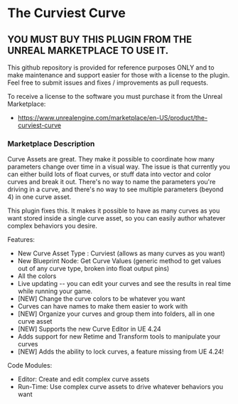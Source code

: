 # The Curviest Curve
## YOU MUST BUY THIS PLUGIN FROM THE UNREAL MARKETPLACE TO USE IT.
This github repository is provided for reference purposes ONLY and to make maintenance and support easier for those with a license to the plugin. Feel free to submit issues and fixes / improvements as pull requests.

To receive a license to the software you must purchase it from the Unreal Marketplace:
- https://www.unrealengine.com/marketplace/en-US/product/the-curviest-curve

### Marketplace Description
Curve Assets are great. They make it possible to coordinate how many parameters change over time in a visual way. The issue is that currently you can either build lots of float curves, or stuff data into vector and color curves and break it out. There's no way to name the parameters you're driving in a curve, and there's no way to see multiple parameters (beyond 4) in one curve asset. 

This plugin fixes this. It makes it possible to have as many curves as you want stored inside a single curve asset, so you can easily author whatever complex behaviors you desire.

Features: 
- New Curve Asset Type : Curviest (allows as many curves as you want)
- New Blueprint Node: Get Curve Values (generic method to get values out of any curve type, broken into float output pins)
- All the colors
- Live updating -- you can edit your curves and see the results in real time while running your game.
- [NEW] Change the curve colors to be whatever you want
- Curves can have names to make them easier to work with
- [NEW] Organize your curves and group them into folders, all in one curve asset
- [NEW] Supports the new Curve Editor in UE 4.24
- Adds support for new Retime and Transform tools to manipulate your curves
- [NEW] Adds the ability to lock curves, a feature missing from UE 4.24!


Code Modules:
- Editor: Create and edit complex curve assets
- Run-Time: Use complex curve assets to drive whatever behaviors you want


